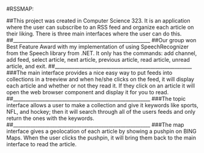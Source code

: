 #RSSMAP:

##This project was created in Computer Science 323. It is an application where the user can subscribe to an RSS feed and organize each article on their liking. There is three main interfaces where the user can do this. 
##________________________________________________________
##Our group won Best Feature Award with my implementation of using SpeechRecognizer from the Speech library from .NET. It only has the commands: add channel, add feed, select article, next article, previous article, read article, unread article, and exit.
##________________________________________________________
###The main interface provides a nice easy way to put feeds into collections in a treeview and when he/she clicks on the feed, it will display each article and whether or not they read it. If they click on an article it will open the web browser component and display it for you to read. 
##________________________________________________________
###The topic interface allows a user to make a collection and give it keywords like sports, NFL, and hockey; then it will search through all of the users feeds and only return the ones with the keywords.
##________________________________________________________
###The map interface gives a geolocation of each article by showing a pushpin on BING Maps. When the user clicks the pushpin, it will bring them back to the main interface to read the article.
